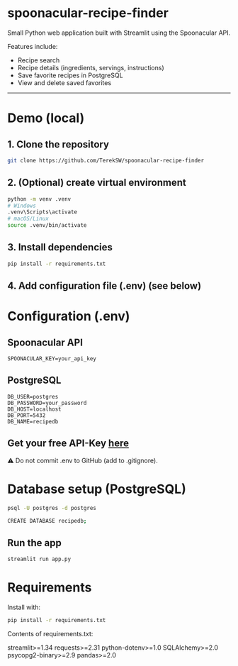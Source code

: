 # spoonacular-recipe-finder

Small Python web application built with Streamlit using the Spoonacular API.

Features include:
- Recipe search
- Recipe details (ingredients, servings, instructions)
- Save favorite recipes in PostgreSQL
- View and delete saved favorites


---


# Demo (local)

## 1. Clone the repository 
```bash
git clone https://github.com/TerekSW/spoonacular-recipe-finder
```
## 2. (Optional) create virtual environment
```bash
python -m venv .venv
# Windows
.venv\Scripts\activate
# macOS/Linux
source .venv/bin/activate
```
## 3. Install dependencies
```bash
pip install -r requirements.txt
```
## 4. Add configuration file (.env) (see below)


# Configuration (.env)

## Spoonacular API
```env
SPOONACULAR_KEY=your_api_key 
```
## PostgreSQL
```env
DB_USER=postgres
DB_PASSWORD=your_password
DB_HOST=localhost
DB_PORT=5432
DB_NAME=recipedb
```
## Get your free API-Key [here](https://spoonacular.com/food-api) 

⚠️ Do not commit .env to GitHub (add to .gitignore).

# Database setup (PostgreSQL)

```bash
psql -U postgres -d postgres

CREATE DATABASE recipedb;
```
## Run the app
```bash
streamlit run app.py
```

# Requirements 

Install with:
```bash
pip install -r requirements.txt
```

Contents of requirements.txt:

streamlit>=1.34
requests>=2.31
python-dotenv>=1.0
SQLAlchemy>=2.0
psycopg2-binary>=2.9
pandas>=2.0
